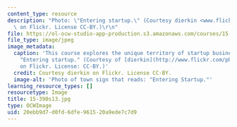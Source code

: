 ```yaml
---
content_type: resource
description: "Photo: \"Entering startup.\" (Courtesy dierkin <www.flickr.com/photos/dierken/948171048/>\
  \ on Flickr. License CC-BY.)\r\n"
file: https://ol-ocw-studio-app-production.s3.amazonaws.com/courses/15-390-new-enterprises-spring-2013/20ebb9d7d0fd6dfe961520a9ede7c7d9_15-390s13.jpg
file_type: image/jpeg
image_metadata:
  caption: 'This course explores the unique territory of startup businesses. Photo:
    "Entering startup." (Courtesy of [dierkin](http://www.flickr.com/photos/dierken/948171048/)
    on Flickr. License: CC-BY.)'
  credit: Courtesy dierkin on Flickr. License CC-BY.
  image-alt: 'Photo of town sign that reads: "Entering Startup."'
learning_resource_types: []
resourcetype: Image
title: 15-390s13.jpg
type: OCWImage
uid: 20ebb9d7-d0fd-6dfe-9615-20a9ede7c7d9
---
```

